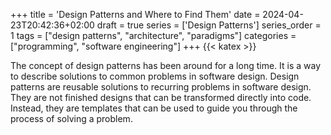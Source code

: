 +++
title = 'Design Patterns and Where to Find Them'
date = 2024-04-23T20:42:36+02:00
draft = true
series = ['Design Patterns']
series_order = 1
tags = ["design patterns", "architecture", "paradigms"]
categories = ["programming", "software engineering"]
+++
{{< katex >}}

The concept of design patterns has been around for a long time. It is a way to describe solutions to common problems in software design. Design patterns are reusable solutions to recurring problems in software design. They are not finished designs that can be transformed directly into code. Instead, they are templates that can be used to guide you through the process of solving a problem.

